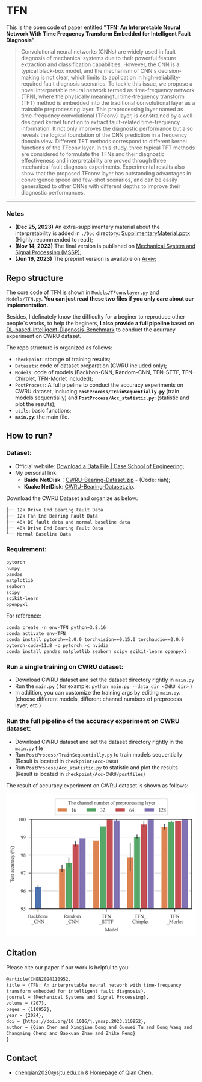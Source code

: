 # TFN


This is the open code of paper entitled **"TFN: An Interpretable Neural Network With Time Frequency Transform Embedded for Intelligent Fault Diagnosis"**.
> Convolutional neural networks (CNNs) are widely used in fault diagnosis of mechanical systems due to their powerful feature extraction and classification capabilities. However, the CNN is a typical black-box model, and the mechanism of CNN's decision-making is not clear, which limits its application in high-reliability-required fault diagnosis scenarios. To tackle this issue,  we propose a novel interpretable neural network termed as time-frequency network (TFN), where the physically meaningful time-frequency transform (TFT) method is embedded into the traditional convolutional layer as a trainable preprocessing layer. This preprocessing layer named as time-frequency convolutional (TFconv) layer, is constrained by a well-designed kernel function to extract fault-related time-frequency information. It not only improves the diagnostic performance but also reveals the logical foundation of the CNN prediction in a frequency domain view. Different TFT methods correspond to different kernel functions of the TFconv layer. In this study, three typical TFT methods are considered to formulate the TFNs and their diagnostic effectiveness and interpretability are proved through three mechanical fault diagnosis experiments.  Experimental results also show that the proposed TFconv layer has outstanding advantages in convergence speed and few-shot scenarios, and can be easily generalized to other CNNs with different depths to improve their diagnostic performances.
---

### Notes

* **(Dec 25, 2023)** An extra-supplimentary material about the interpretability is added in `./Doc` directory: [SupplimentaryMaterial.pptx](./Doc/ExtraSupplimentaryMaterial.pptx) (Highly recommended to read);
* **(Nov 14, 2023)** The final version is published on [Mechanical System and Signal Processing (MSSP)](https://www.sciencedirect.com/science/article/pii/S0888327023008609);
* **(Jun 19, 2023)** The preprint version is available on [Arxiv](https://arxiv.org/abs/2209.01992);


## Repo structure

The core code of TFN is shown in `Models/TFconvlayer.py` and `Models/TFN.py`. **You can just read these two files if you only care about our implementation.**

Besides, I definately know the difficulty for a beginer to reproduce other people`s works, to help the beginers, **I also provide a full pipeline** based on [DL-based-Intelligent-Diagnosis-Benchmark](https://github.com/ZhaoZhibin/DL-based-Intelligent-Diagnosis-Benchmark) to conduct the acurracy experiment on CWRU dataset.

The repo structure is organized as follows:
* `checkpoint`: storage of training results;
* `Datasets`: code of dataset preparation (CWRU included only);
* `Models`: code of models (Backbon-CNN, Random-CNN, TFN-STTF, TFN-Chirplet, TFN-Morlet included);
* `PostProcess`: A full pipeline to conduct the accuracy experiments on CWRU dataset, including **`PostProcess/TrainSequentially.py`** (train models sequentially) and  **`PostProcess/Acc_statistic.py`**: (statistic and plot the results);
* `utils`: basic functions;
* **`main.py`**: the main file.

## How to run?

### Dataset: 

* Official website: [Download a Data File | Case School of Engineering](https://engineering.case.edu/bearingdatacenter/download-data-file);
* My personal link:  
  * **Baidu NetDisk**：[CWRU-Bearing-Dataset.zip](https://pan.baidu.com/s/1Q7vXZi3BG6205nzKO57scg?pwd=riah) - (Code: riah);
  * **Kuake NetDisk**: [CWRU-Bearing-Dataset.zip](https://pan.quark.cn/s/7334676ce5be).


Download the CWRU Dataset and organize as below:

```
├── 12k Drive End Bearing Fault Data
├── 12k Fan End Bearing Fault Data
├── 48k DE fault data and normal baseline data
├── 48k Drive End Bearing Fault Data
└── Normal Baseline Data
```

### Requirement:
```
pytorch
numpy
pandas
matplotlib
seaborn
scipy
scikit-learn
openpyxl
```
For reference:
```
conda create -n env-TFN python=3.8.16
conda activate env-TFN
conda install pytorch==2.0.0 torchvision==0.15.0 torchaudio==2.0.0 pytorch-cuda=11.8 -c pytorch -c nvidia
conda install pandas matplotlib seaborn scipy scikit-learn openpyxl
```

### Run a single training on CWRU dataset:

* Download CWRU dataset and set the dataset directory rightly in `main.py`
* Run the `main.py`  ( for example:  `python main.py --data_dir <CWRU dir>` )
* In addition, you can customize the training args by editing `main.py`. (choose different models, different channel numbers of preprocess layer, etc.)


### Run the full pipeline of the accuracy experiment on CWRU dataset:
* Download CWRU dataset and set the dataset directory rightly in the `main.py` file
* Run `PostProcess/TrainSequentially.py` to train models sequentially (Result is located in `checkpoint/Acc-CWRU`)
* Run `PostProcess/Acc_statistic.py` to statistic and plot the results (Result is located in `checkpoint/Acc-CWRU/postfiles`)


The result of accuracy experiment on CWRU dataset is shown as follows:

![1](./Doc/Figures/2-TestAcc-withlegend.jpg)

## Citation
Please cite our paper if our work is helpful to you: 
```
@article{CHEN2024110952,
title = {TFN: An interpretable neural network with time-frequency transform embedded for intelligent fault diagnosis},
journal = {Mechanical Systems and Signal Processing},
volume = {207},
pages = {110952},
year = {2024},
doi = {https://doi.org/10.1016/j.ymssp.2023.110952},
author = {Qian Chen and Xingjian Dong and Guowei Tu and Dong Wang and Changming Cheng and Baoxuan Zhao and Zhike Peng}
}
```

## Contact
* chenqian2020@sjtu.edu.cn & [Homepage of Qian Chen](https://chenqian0618.github.io/Homepage/).

